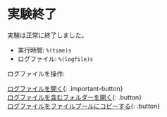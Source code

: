 # 実験終了

実験は正常に終了しました。

- 実行時間: `%(time)s`
- ログファイル: `%(logfile)s`

ログファイルを操作:

[ログファイルを開く](opensesame://event.after_experiment_open_logfile){: .important-button}<br />
[ログファイルを含むフォルダーを開く](opensesame://event.after_experiment_open_logfile_folder){: .button}<br />
[ログファイルをファイルプールにコピーする](opensesame://event.after_experiment_copy_logfile){: .button}
